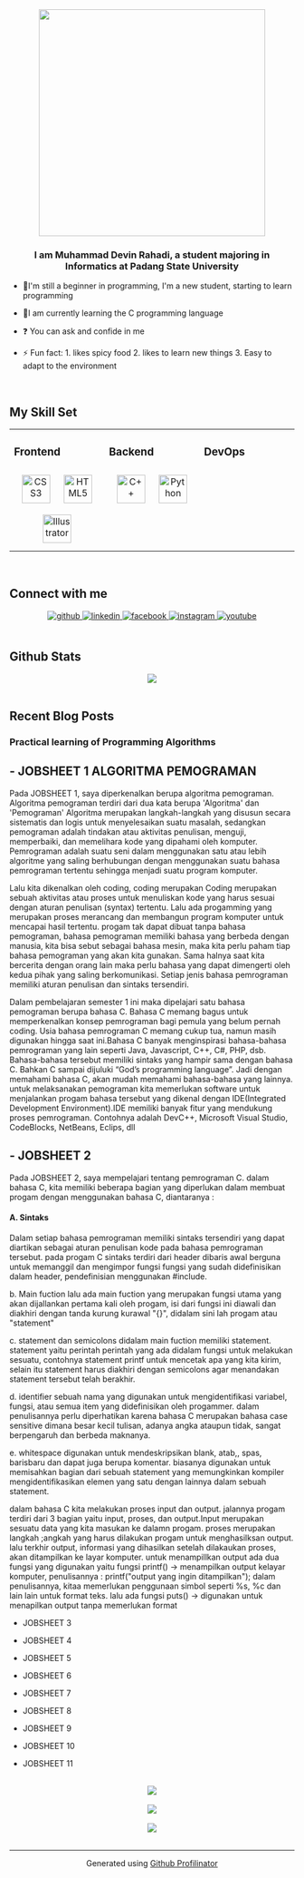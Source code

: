 
<div align="center">
<img src="https://media.tenor.com/wA8Gx_UqnY4AAAAC/coding.gif" align="center" height="" width="400" />
</div>  
  

### <div align="center">I am Muhammad Devin Rahadi, a student majoring in Informatics at Padang State University</div>  
  

- 🔭I'm still a beginner in programming, I'm a new student, starting to learn programming  
  

- 🌱I am currently learning the C programming language  
  

- ❓ You can ask and confide in me  
  

- ⚡ Fun fact:
        1. likes spicy food
        2. likes to learn new things
        3. Easy to adapt to the environment   
  

<br/>  


## My Skill Set  
<table><tr><td valign="top" width="33%">



### Frontend  
<div align="center">  
<a href="https://www.w3schools.com/css/" target="_blank"><img style="margin: 10px" src="https://profilinator.rishav.dev/skills-assets/css3-original-wordmark.svg" alt="CSS3" height="50" /></a>  
<a href="https://en.wikipedia.org/wiki/HTML5" target="_blank"><img style="margin: 10px" src="https://profilinator.rishav.dev/skills-assets/html5-original-wordmark.svg" alt="HTML5" height="50" /></a>  
<a href="https://www.adobe.com/in/products/illustrator.html" target="_blank"><img style="margin: 10px" src="https://profilinator.rishav.dev/skills-assets/adobe_illustrator-icon.svg" alt="Illustrator" height="50" /></a>  
</div>

</td><td valign="top" width="33%">



### Backend  
<div align="center">  
<a href="https://www.cplusplus.com/" target="_blank"><img style="margin: 10px" src="https://profilinator.rishav.dev/skills-assets/cplusplus-original.svg" alt="C++" height="50" /></a>  
<a href="https://www.python.org/" target="_blank"><img style="margin: 10px" src="https://profilinator.rishav.dev/skills-assets/python-original.svg" alt="Python" height="50" /></a>  
</div>

</td><td valign="top" width="33%">



### DevOps  
<div align="center">  
  
</div>

</td></tr></table>  

<br/>  


## Connect with me  
<div align="center">
<a href="https://github.com/vondeastra" target="_blank">
<img src=https://img.shields.io/badge/github-%2324292e.svg?&style=for-the-badge&logo=github&logoColor=white alt=github style="margin-bottom: 5px;" />
</a>
<a href="https://linkedin.com/in/Muhammad Devin Rahadi" target="_blank">
<img src=https://img.shields.io/badge/linkedin-%231E77B5.svg?&style=for-the-badge&logo=linkedin&logoColor=white alt=linkedin style="margin-bottom: 5px;" />
</a>
<a href="https://www.facebook.com/Muhammad Devin Rahadi" target="_blank">
<img src=https://img.shields.io/badge/facebook-%232E87FB.svg?&style=for-the-badge&logo=facebook&logoColor=white alt=facebook style="margin-bottom: 5px;" />
</a>
<a href="https://instagram.com/devinrahadi" target="_blank">
<img src=https://img.shields.io/badge/instagram-%23000000.svg?&style=for-the-badge&logo=instagram&logoColor=white alt=instagram style="margin-bottom: 5px;" />
</a>
<a href="https://www.youtube.com/user/Muhammad Devin Rahadi" target="_blank">
<img src=https://img.shields.io/badge/youtube-%23EE4831.svg?&style=for-the-badge&logo=youtube&logoColor=white alt=youtube style="margin-bottom: 5px;" />
</a>  
</div>  
  

<br/>  


## Github Stats  
<div align="center"><img src="https://github-readme-stats.vercel.app/api?username=vondeastra&show_icons=true&count_private=true&hide_border=true" align="center" /></div>  

<br/>  


## Recent Blog Posts  


### Practical learning of Programming Algorithms  
<h2>- JOBSHEET 1 ALGORITMA PEMOGRAMAN</h2>

 Pada JOBSHEET 1, saya diperkenalkan berupa algoritma pemograman. Algoritma pemograman terdiri dari dua kata berupa 'Algoritma' dan 'Pemograman' Algoritma merupakan langkah-langkah yang disusun secara sistematis dan logis untuk menyelesaikan suatu masalah, sedangkan pemograman adalah tindakan atau aktivitas penulisan, menguji, memperbaiki, dan memelihara kode yang dipahami oleh komputer. Pemrograman adalah suatu seni dalam menggunakan satu atau lebih algoritme yang saling berhubungan dengan menggunakan suatu bahasa pemrograman tertentu sehingga menjadi suatu program komputer.

Lalu kita dikenalkan oleh coding, coding merupakan Coding merupakan sebuah aktivitas atau proses untuk menuliskan kode yang harus sesuai dengan aturan penulisan (syntax) tertentu. Lalu ada progamming yang merupakan proses merancang dan membangun program komputer untuk mencapai hasil tertentu. progam tak dapat dibuat tanpa bahasa pemograman, bahasa pemograman memiliki bahasa yang berbeda dengan manusia, kita bisa sebut sebagai bahasa mesin, maka kita perlu paham tiap bahasa pemograman yang akan kita gunakan. Sama halnya saat kita bercerita dengan orang lain maka perlu bahasa yang dapat dimengerti oleh kedua pihak yang saling berkomunikasi. Setiap jenis bahasa pemrograman memiliki aturan penulisan dan sintaks tersendiri. 

Dalam pembelajaran semester 1 ini maka dipelajari satu bahasa pemograman berupa bahasa C. Bahasa C memang bagus untuk memperkenalkan konsep pemrograman bagi pemula yang belum pernah coding. Usia bahasa pemrograman C memang cukup tua, namun masih digunakan hingga saat ini.Bahasa C banyak menginspirasi bahasa-bahasa pemrograman yang lain seperti Java, Javascript, C++, C#, PHP, dsb. Bahasa-bahasa tersebut memiliki sintaks yang hampir sama dengan bahasa C. Bahkan C sampai dijuluki “God’s programming language”. Jadi dengan memahami bahasa C, akan mudah memahami bahasa-bahasa yang lainnya. untuk melaksanakan pemograman kita memerlukan software untuk menjalankan progam bahasa tersebut yang dikenal dengan IDE(Integrated Development Environment).IDE memiliki banyak fitur yang mendukung proses pemrograman. Contohnya adalah DevC++, Microsoft Visual Studio, CodeBlocks, NetBeans, Eclips, dll
  
<h2>- JOBSHEET 2</h2>

 Pada JOBSHEET 2, saya mempelajari tentang pemrograman C. dalam bahasa C, kita memiliki beberapa bagian yang diperlukan dalam membuat progam dengan menggunakan bahasa C, diantaranya :
 
<h4>A. Sintaks</h4> 
 Dalam setiap bahasa pemrograman memiliki sintaks tersendiri yang dapat diartikan sebagai aturan penulisan kode pada bahasa pemrograman tersebut. pada progam C sintaks terdiri dari header dibaris awal berguna untuk memanggil dan mengimpor fungsi fungsi yang sudah didefinisikan dalam header, pendefinisian menggunakan #include.
 
 b. Main fuction
 lalu ada main fuction yang merupakan fungsi utama yang akan dijallankan pertama kali oleh progam, isi dari fungsi ini diawali dan diakhiri dengan tanda kurung kurawal "{}", didalam sini lah progam atau "statement"
 
 c. statement dan semicolons
 didalam main fuction memiliki statement. statement yaitu perintah perintah yang ada didalam fungsi untuk melakukan sesuatu, contohnya statement printf untuk mencetak apa yang kita kirim, selain itu statement harus diakhiri dengan semicolons agar menandakan statement tersebut telah berakhir.
 
  d. identifier
  sebuah nama yang digunakan untuk mengidentifikasi variabel, fungsi, atau semua item yang didefinisikan oleh progammer. dalam penulisannya perlu diperhatikan karena bahasa C merupakan bahasa case sensitive dimana besar kecil tulisan, adanya angka ataupun tidak, sangat berpengaruh dan berbeda maknanya.
  
  e. whitespace
  digunakan untuk mendeskripsikan blank, atab,, spas, barisbaru dan dapat juga berupa komentar. biasanya digunakan untuk memisahkan bagian dari sebuah statement yang memungkinkan kompiler mengidentifikasikan elemen yang satu dengan lainnya dalam sebuah statement.

  dalam bahasa C kita melakukan proses input dan output. jalannya progam terdiri dari 3 bagian yaitu input, proses, dan output.Input merupakan sesuatu data yang kita masukan ke dalamn progam. proses merupakan langkah ;angkah yang harus dilakukan progam untuk menghasilksan output. lalu terkhir output, informasi yang dihasilkan setelah dilakaukan proses, akan ditampilkan ke layar komputer. untuk menampillkan output ada dua fungsi yang digunakan yaitu 
fungsi printf() -> menampilkan output kelayar komputer, penulisannya :
printf("output yang ingin ditampilkan");
dalam penulisannya, kitaa memerlukan penggunaan simbol seperti %s, %c dan lain lain untuk format teks.
lalu ada fungsi puts() -> digunakan untuk menapilkan output tanpa memerlukan format
- JOBSHEET 3  
  

- JOBSHEET 4  
  

- JOBSHEET 5  
  

- JOBSHEET 6  
  

- JOBSHEET 7

  
- JOBSHEET 8

  
- JOBSHEET 9

  
- JOBSHEET 10

  
- JOBSHEET 11
  

<br/>  

<div align="center"><img src="https://spotify-github-profile.vercel.app/api/view.svg?uid=31v6cdczru5n2qeme74isliofc7i&redirect=true][https://spotify-github-profile.vercel.app/api/view.svg?uid=31v6cdczru5n2qeme74isliofc7i&cover_image=true&theme=default&show_offline=false&background_color=121212&interchange=false&bar_color=45c940&bar_color_cover=true" /></div>  

<br/>  

<div align="center">
<img src="https://komarev.com/ghpvc/?username=vondeastra&&style=flat-square" align="center" />
</div>  
  

<br/>  

<div align="center">
            <a href="https://www.buymeacoffee.com/vondeastra" target="_blank" style="display: inline-block;">
                <img
                    src="https://img.shields.io/badge/Donate-Buy%20Me%20A%20Coffee-orange.svg?style=flat-square&logo=buymeacoffee" 
                    align="center"
                />
            </a></div>
<br />

----
<div align="center">Generated using <a href="https://profilinator.rishav.dev/" target="_blank">Github Profilinator</a></div>
